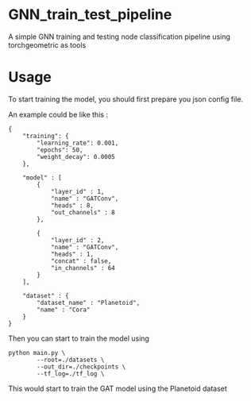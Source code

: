 # GNN_train_test_pipeline
A simple GNN training and testing node classification pipeline using torchgeometric as tools

# Usage

To start training the model, you should first prepare you json config file.

An example could be like this : 

```
{
    "training": {
        "learning_rate": 0.001,
        "epochs": 50,
        "weight_decay": 0.0005
    },

    "model" : [
        {
            "layer_id" : 1,
            "name" : "GATConv",
            "heads" : 8,
            "out_channels" : 8
        },

        {
            "layer_id" : 2,
            "name" : "GATConv",
            "heads" : 1,
            "concat" : false,
            "in_channels" : 64
        }
    ],

    "dataset" : {
        "dataset_name" : "Planetoid",
        "name" : "Cora"
    }
}
```

Then you can start to train the model using

```
python main.py \
        --root=./datasets \
        --out_dir=./checkpoints \
        --tf_log=./tf_log \
```

This would start to train the GAT model using the Planetoid dataset
